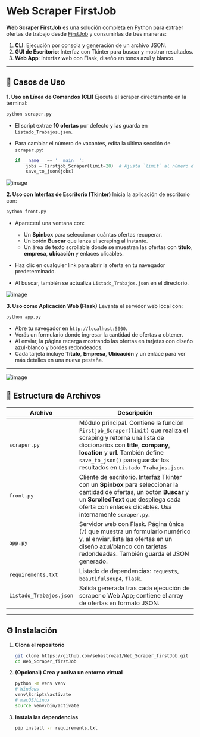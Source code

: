 # Web Scraper FirstJob

**Web Scraper FirstJob** es una solución completa en Python para extraer ofertas de trabajo desde [FirstJob](https://firstjob.me/ofertas) y consumirlas de tres maneras:

1. **CLI**: Ejecución por consola y generación de un archivo JSON.
2. **GUI de Escritorio**: Interfaz con Tkinter para buscar y mostrar resultados.
3. **Web App**: Interfaz web con Flask, diseño en tonos azul y blanco.

---

## 📌 Casos de Uso

**1. Uso en Línea de Comandos (CLI)**
Ejecuta el scraper directamente en la terminal:

```bash
python scraper.py
```

* El script extrae **10 ofertas** por defecto y las guarda en `Listado_Trabajos.json`.
* Para cambiar el número de vacantes, edita la última sección de `scraper.py`:

  ```python
  if __name__ == '__main__':
      jobs = Firstjob_Scraper(limit=20)  # Ajusta `limit` al número deseado
      save_to_json(jobs)
  ```

![image](https://github.com/user-attachments/assets/a6d8fe38-2fb1-40fb-9b2c-52b87dacd130)



**2. Uso con Interfaz de Escritorio (Tkinter)**
Inicia la aplicación de escritorio con:

```bash
python front.py
```

* Aparecerá una ventana con:

  * Un **Spinbox** para seleccionar cuántas ofertas recuperar.
  * Un botón **Buscar** que lanza el scraping al instante.
  * Un área de texto scrollable donde se muestran las ofertas con **título**, **empresa**, **ubicación** y enlaces clicables.
* Haz clic en cualquier link para abrir la oferta en tu navegador predeterminado.
* Al buscar, también se actualiza `Listado_Trabajos.json` en el directorio.


![image](https://github.com/user-attachments/assets/be008e2e-2950-4518-9a66-58a32cabb97b)



**3. Uso como Aplicación Web (Flask)**
Levanta el servidor web local con:

```bash
python app.py
```

* Abre tu navegador en `http://localhost:5000`.
* Verás un formulario donde ingresar la cantidad de ofertas a obtener.
* Al enviar, la página recarga mostrando las ofertas en tarjetas con diseño azul-blanco y bordes redondeados.
* Cada tarjeta incluye **Título**, **Empresa**, **Ubicación** y un enlace para ver más detalles en una nueva pestaña.

---

![image](https://github.com/user-attachments/assets/7c29c0ad-e968-4e83-bb35-4439d23655f7)



## 📂 Estructura de Archivos

| Archivo                 | Descripción                                                                                                                                                                                                                                                             |
| ----------------------- | ----------------------------------------------------------------------------------------------------------------------------------------------------------------------------------------------------------------------------------------------------------------------- |
| `scraper.py`            | Módulo principal. Contiene la función `Firstjob_Scraper(limit)` que realiza el scraping y retorna una lista de diccionarios con **title**, **company**, **location** y **url**. También define `save_to_json()` para guardar los resultados en `Listado_Trabajos.json`. |
| `front.py`              | Cliente de escritorio. Interfaz Tkinter con un **Spinbox** para seleccionar la cantidad de ofertas, un botón **Buscar** y un **ScrolledText** que despliega cada oferta con enlaces clicables. Usa internamente `scraper.py`.                                           |
| `app.py`                | Servidor web con Flask. Página única (`/`) que muestra un formulario numérico y, al enviar, lista las ofertas en un diseño azul/blanco con tarjetas redondeadas. También guarda el JSON generado.                                                                       |
| `requirements.txt`      | Listado de dependencias: `requests`, `beautifulsoup4`, `flask`.                                                                                                                                                                                                         |
| `Listado_Trabajos.json` | Salida generada tras cada ejecución de scraper o Web App; contiene el array de ofertas en formato JSON.                                                                                                                                                                 |

---

## ⚙️ Instalación

1. **Clona el repositorio**

   ```bash
   git clone https://github.com/sebastroza1/Web_Scraper_firstJob.git
   cd Web_Scraper_firstJob
   ```

2. **(Opcional) Crea y activa un entorno virtual**

   ```bash
   python -m venv venv
   # Windows
   venv\Scripts\activate
   # macOS/Linux
   source venv/bin/activate
   ```

3. **Instala las dependencias**

   ```bash
   pip install -r requirements.txt
   ```
